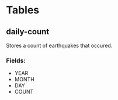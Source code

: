 # Tables
## daily-count
Stores a count of earthquakes that occured.
### Fields:
- YEAR
- MONTH
- DAY
- COUNT
